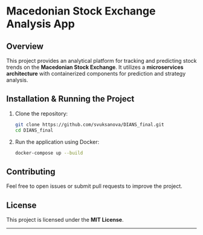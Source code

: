 # Macedonian Stock Exchange Analysis App

## Overview
This project provides an analytical platform for tracking and predicting stock trends on the **Macedonian Stock Exchange**. It utilizes a **microservices architecture** with containerized components for prediction and strategy analysis.

## Installation & Running the Project
1. Clone the repository:
   ```sh
   git clone https://github.com/svuksanova/DIANS_final.git
   cd DIANS_final
   ```
2. Run the application using Docker:
   ```sh
   docker-compose up --build
   ```   
## Contributing
Feel free to open issues or submit pull requests to improve the project.

## License
This project is licensed under the **MIT License**.

---

